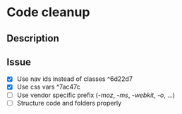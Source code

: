 # Code cleanup
## Description

## Issue 
- [x] Use nav ids instead of classes ^6d22d7
- [x] Use css vars ^7ac47c
- [ ] Use vendor specific prefix (*-moz*, *-ms*, *-webkit*, *-o*, ...)
- [ ] Structure code and folders properly
